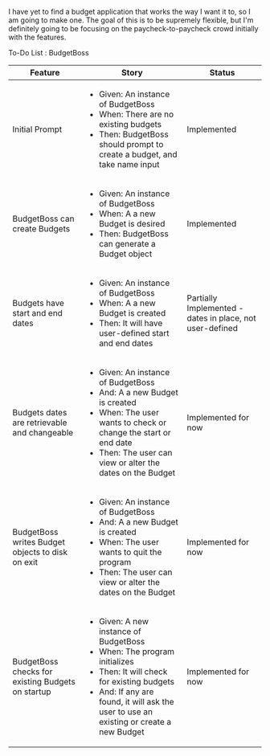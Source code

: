 I have yet to find a budget application that works the way I want it to, so I am going to make one. The goal of this is to be supremely flexible, but I'm definitely going to be focusing on the paycheck-to-paycheck crowd initially with the features.

To-Do List : BudgetBoss
<table>
	<thead>
		<tr>
		  <th>Feature</th>
		  <th>Story</th>
		  <th>Status</th>
		</tr>
	</thead>
	<tbody>
		<tr>
		  <td>Initial Prompt</td>
		  <td>
		    <ul>
		       <li>Given: An instance of BudgetBoss</li>
		       <li>When: There are no existing budgets</li>
		       <li>Then: BudgetBoss should prompt to create a budget, and take name input</li>
		  </td>
		  <td>Implemented</td>
		</tr>
		<tr>
		  <td>BudgetBoss can create Budgets</td>
		  <td>
		    <ul>
		       <li>Given: An instance of BudgetBoss</li>
		       <li>When: A a new Budget is desired</li>
		       <li>Then: BudgetBoss can generate a Budget object</li>
		  </td>
	 	  <td>Implemented</td>
		</tr>
		<tr>
		  <td>Budgets have start and end dates</td>
		  <td>
		    <ul>
		       <li>Given: An instance of BudgetBoss</li>
		       <li>When: A a new Budget is created</li>
		       <li>Then: It will have user-defined start and end dates</li>
		  </td>
	 	  <td>Partially Implemented - dates in place, not user-defined</td>
		</tr>
		<tr>
		  <td>Budgets dates are retrievable and changeable</td>
		  <td>
		    <ul>
		       <li>Given: An instance of BudgetBoss</li>
		       <li>And: A a new Budget is created</li>
		       <li>When: The user wants to check or change the start or end date</li>
		       <li>Then: The user can view or alter the dates on the Budget</li>
		  </td>
	 	  <td>Implemented for now</td>
		</tr>
		<tr>
		  <td>BudgetBoss writes Budget objects to disk on exit</td>
		  <td>
		    <ul>
		       <li>Given: An instance of BudgetBoss</li>
		       <li>And: A a new Budget is created</li>
		       <li>When: The user wants to quit the program</li>
		       <li>Then: The user can view or alter the dates on the Budget</li>
		  </td>
	 	  <td>Implemented for now</td>
		</tr>
		<tr>
		  <td>BudgetBoss checks for existing Budgets on startup</td>
		  <td>
		    <ul>
		       <li>Given: A new instance of BudgetBoss</li>
		       <li>When: The program initializes</li>
		       <li>Then: It will check for existing budgets</li>
		       <li>And: If any are found, it will ask the user to use an existing or create a new Budget</li>
		  </td>
	 	  <td>Implemented for now</td>
		</tr>
		</tbody>
	<tfoot>
	</tfoot>
</table>
